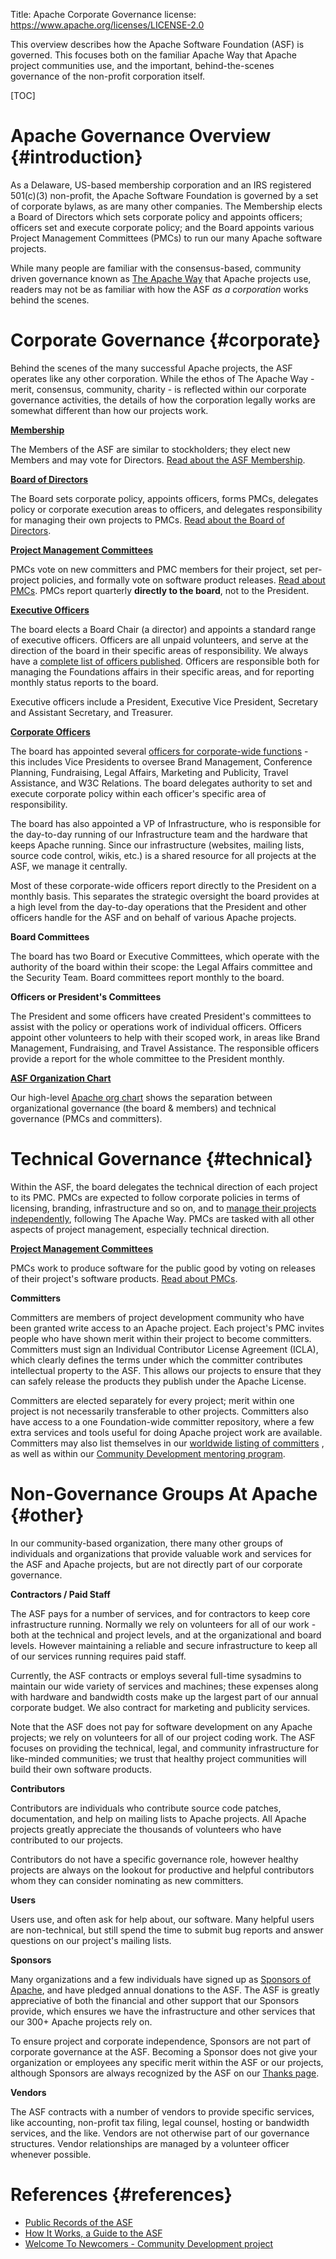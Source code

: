 Title: Apache Corporate Governance
license: https://www.apache.org/licenses/LICENSE-2.0

This overview describes how the Apache Software 
Foundation (ASF) is governed.  This focuses both on the familiar Apache Way 
that Apache project communities use, and the important, 
behind-the-scenes governance of the non-profit corporation itself. 

[TOC]

# Apache Governance Overview  {#introduction}

As a Delaware, US-based membership corporation and an IRS registered 501(c)(3) non-profit, 
the Apache Software Foundation is 
governed by a set of corporate bylaws, as are many other companies.  The Membership
elects a Board of Directors which sets corporate policy and appoints officers; officers set and execute corporate policy; and the Board appoints various Project Management 
Committees (PMCs) to run our many Apache software projects.

While many people are familiar with the consensus-based, community driven 
governance known as [The Apache Way](/theapacheway/index.html) that Apache projects use, readers 
may not be as familiar with how the ASF *as a corporation* works behind the scenes.   

# Corporate Governance  {#corporate}

Behind the scenes of the many successful Apache projects, the ASF operates like any other corporation.  While the ethos of The Apache Way - merit, consensus, community, charity - is reflected within our corporate governance activities, the details of how the corporation legally works are somewhat different than how our projects work.

**[Membership](members.html)**

The Members of the ASF are similar to stockholders; they elect new Members
and may vote for Directors.  [Read about the ASF Membership](members.html).

**[Board of Directors](board.html)**

The Board sets corporate policy, appoints officers, forms PMCs, delegates policy or corporate execution areas to officers, and delegates
responsibility for managing their own projects to PMCs.
[Read about the Board of Directors](board.html).

**[Project Management Committees](pmcs.html)**

PMCs vote on new committers and PMC members for their project, set per-project policies, and formally vote on software product releases. [Read about PMCs](pmcs.html).
PMCs report quarterly **directly to the board**, not to the President.

**[Executive Officers](/foundation/)**

The board elects a Board Chair (a director) and appoints a standard range of 
executive officers. Officers are all unpaid volunteers, and serve at 
the direction of the board in their specific areas of responsibility. 
We always have a [complete list of officers published](/foundation/#who-runs-the-asf). Officers are 
responsible both for managing the Foundations affairs in their specific areas, 
and for reporting monthly status reports to the board.

Executive officers include a President, 
Executive Vice President, Secretary and Assistant Secretary, and 
Treasurer. 

**[Corporate Officers](/foundation/)**

The board has appointed several [officers for corporate-wide 
functions](https://whimsy.apache.org/foundation/orgchart) - this includes Vice Presidents to oversee Brand Management, 
Conference Planning, Fundraising, Legal Affairs, Marketing and Publicity, 
Travel Assistance, and W3C Relations.  The board delegates authority to set and execute corporate policy within each officer's specific 
area of responsibility. 

The board has also appointed a VP of Infrastructure, who is responsible for the 
day-to-day running of our Infrastructure team and the hardware that keeps 
Apache running. Since our infrastructure (websites, mailing lists, source code 
control, wikis, etc.) is a shared resource for all projects at the ASF, we manage it centrally. 

Most of these corporate-wide officers report directly to the President on a 
monthly basis.  This separates the strategic oversight the board provides at 
a high level from the day-to-day operations that the President and other
officers handle for the ASF and on behalf of various Apache projects.

**Board Committees**

The board has two Board or Executive Committees, which operate with 
the authority of the board within their scope: the Legal Affairs committee and the Security Team.  Board committees 
report monthly to the board.

**Officers or President's Committees**

The President and some officers have created President's committees to 
assist with the policy or operations work of individual officers.  Officers 
appoint other volunteers to help with their scoped work, in areas like 
Brand Management, Fundraising, and Travel Assistance.  The responsible 
officers provide a report for the whole committee to the President monthly.

**[ASF Organization Chart](orgchart)**

Our high-level [Apache org chart](orgchart) shows the separation between 
organizational governance (the board & members) and technical governance 
(PMCs and committers).

# Technical Governance  {#technical}

Within the ASF, the board delegates the technical direction of each project 
to its PMC.  PMCs are expected to follow corporate policies in terms of 
licensing, branding, infrastructure and so on, and to [manage 
their projects independently](https://community.apache.org/projectIndependence), following The Apache Way.  PMCs are tasked with all 
other aspects of project management, especially technical direction. 

**[Project Management Committees](pmcs.html)**

PMCs work to produce software for the public good by voting on releases 
of their project's software products. [Read about PMCs](pmcs.html).

**Committers**

Committers are members of project development community who have been granted
write access to an Apache 
project. Each project's PMC invites people who have shown merit 
within their project to become committers. Committers must sign an
Individual Contributor 
License Agreement (ICLA), which clearly defines the terms under which the committer contributes
intellectual property to the ASF. This allows our 
projects to ensure that they can safely release the products they publish 
under the Apache License.

Committers are elected separately for every project; merit within one project 
is not necessarily transferable to other projects. Committers also have access 
to a one Foundation-wide committer repository, where a few extra services and 
tools useful for doing Apache project work are available. Committers may also 
list themselves in our [worldwide listing of committers](https://people.apache.org/)
, as well as within our [Community Development mentoring program](https://community.apache.org/localmentors.html). 

# Non-Governance Groups At Apache  {#other}

In our community-based organization, there many other groups of individuals and 
organizations that provide valuable work and services for the ASF and Apache 
projects, but are not directly part of our corporate governance. 

**Contractors / Paid Staff**

The ASF pays for a number of services, and for contractors to keep core infrastructure running. Normally we rely on volunteers for 
all of our work - both at the technical and project levels, and at the 
organizational and board levels. However maintaining a reliable and secure 
infrastructure to keep all of our services running requires paid staff.

Currently, the ASF contracts or employs several full-time sysadmins to maintain our wide 
variety of services and machines; these expenses along with hardware and bandwidth 
costs make up the largest part of our annual corporate budget. We also contract for 
marketing and publicity services.

Note that the ASF does not pay for software development on any Apache projects; 
we rely on volunteers for all of our project coding work.  The ASF focuses on providing 
the technical, legal, and community infrastructure for like-minded communities; 
we trust that healthy project communities will build their own software products. 

**Contributors**

Contributors are individuals who contribute source code patches, documentation, and
help on mailing lists to Apache projects.  All Apache projects greatly 
appreciate the thousands of volunteers who have contributed to our projects.

Contributors do not have a specific governance role, however healthy projects 
are always on the lookout for productive and helpful contributors whom they 
can consider nominating as new committers. 

**Users**

Users use, and often ask for help about, our software.  Many helpful 
users are non-technical, but still spend the time to submit bug reports and 
answer questions on our project's mailing lists.

**Sponsors**

Many organizations and a few individuals have signed up as [Sponsors of Apache](/foundation/sponsorship),
and have pledged annual donations to the ASF.  The ASF is greatly appreciative 
of both the financial and other support that our Sponsors provide, which
ensures we have the infrastructure and other services that our 
300+ Apache projects rely on.

To ensure project and corporate independence, Sponsors are not part of 
corporate governance at the ASF.  Becoming a Sponsor does not give your 
organization or employees any specific merit within the ASF or our projects, 
although Sponsors are always recognized by the ASF on our [Thanks page](/foundation/thanks.html). 

**Vendors**

The ASF contracts with a number of vendors to provide specific services, 
like accounting, non-profit tax filing, legal counsel, hosting or 
bandwidth services, and the like.  Vendors are not otherwise part of our 
governance structures.  Vendor relationships are managed by a volunteer 
officer whenever possible.

# References  {#references}

* [Public Records of the ASF](/foundation/records/)
* [How It Works, a Guide to the ASF](/foundation/how-it-works.html)
* [Welcome To Newcomers - Community Development project](https://community.apache.org/) 
